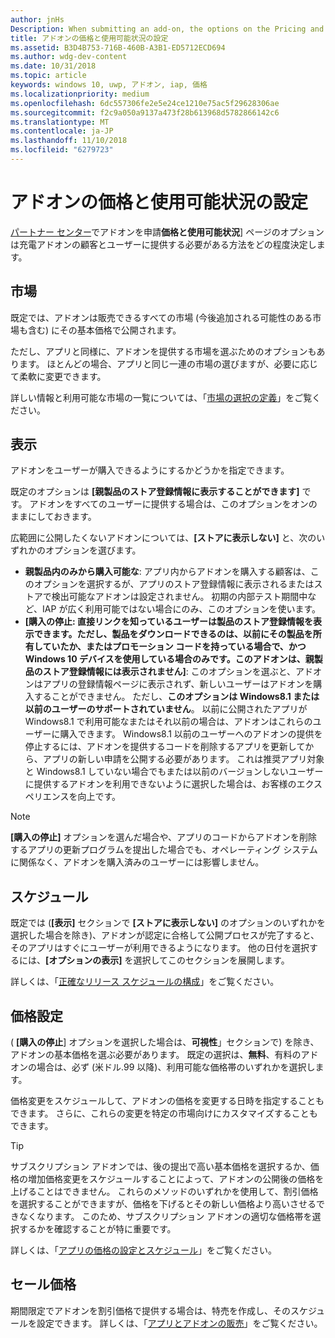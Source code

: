 ```yaml
---
author: jnHs
Description: When submitting an add-on, the options on the Pricing and availability page determine what to charge for your add-on and how it should be offered to customers.
title: アドオンの価格と使用可能状況の設定
ms.assetid: B3D4B753-716B-460B-A3B1-ED5712ECD694
ms.author: wdg-dev-content
ms.date: 10/31/2018
ms.topic: article
keywords: windows 10, uwp, アドオン, iap, 価格
ms.localizationpriority: medium
ms.openlocfilehash: 6dc557306fe2e5e24ce1210e75ac5f29628306ae
ms.sourcegitcommit: f2c9a050a9137a473f28b613968d5782866142c6
ms.translationtype: MT
ms.contentlocale: ja-JP
ms.lasthandoff: 11/10/2018
ms.locfileid: "6279723"
---
```

# <a name="set-add-on-pricing-and-availability"></a>アドオンの価格と使用可能状況の設定

[パートナー センター](https://partner.microsoft.com/dashboard)でアドオンを申請**価格と使用可能状況**] ページのオプションは充電アドオンの顧客とユーザーに提供する必要がある方法をどの程度決定します。

## <a name="markets"></a>市場

既定では、アドオンは販売できるすべての市場 (今後追加される可能性のある市場も含む) にその基本価格で公開されます。

ただし、アプリと同様に、アドオンを提供する市場を選ぶためのオプションもあります。 ほとんどの場合、アプリと同じ一連の市場の選びますが、必要に応じて柔軟に変更できます。 

詳しい情報と利用可能な市場の一覧については、「[市場の選択の定義](define-pricing-and-market-selection.md)」をご覧ください。

## <a name="visibility"></a>表示

アドオンをユーザーが購入できるようにするかどうかを指定できます。 

既定のオプションは **[親製品のストア登録情報に表示することができます]** です。 アドオンをすべてのユーザーに提供する場合は、このオプションをオンのままにしておきます。 

広範囲に公開したくないアドオンについては、**[ストアに表示しない]** と、次のいずれかのオプションを選びます。

-   **親製品内のみから購入可能な**: アプリ内からアドオンを購入する顧客は、このオプションを選択するが、アプリのストア登録情報に表示されるまたはストアで検出可能なアドオンは設定されません。 初期の内部テスト期間中など、IAP が広く利用可能ではない場合にのみ、このオプションを使います。
-   **[購入の停止: 直接リンクを知っているユーザーは製品のストア登録情報を表示できます。ただし、製品をダウンロードできるのは、以前にその製品を所有していたか、またはプロモーション コードを持っている場合で、かつ Windows 10 デバイスを使用している場合のみです。このアドオンは、親製品のストア登録情報には表示されません]**: このオプションを選ぶと、アドオンはアプリの登録情報ページに表示されず、新しいユーザーはアドオンを購入することができません。 ただし、**このオプションは Windows8.1 または以前のユーザーのサポートされていません**。 以前に公開されたアプリが Windows8.1 で利用可能なまたはそれ以前の場合は、アドオンはこれらのユーザーに購入できます。 Windows8.1 以前のユーザーへのアドオンの提供を停止するには、アドオンを提供するコードを削除するアプリを更新してから、アプリの新しい申請を公開する必要があります。 これは推奨アプリ対象と Windows8.1 していない場合でもまたは以前のバージョンしないユーザーに提供するアドオンを利用できないように選択した場合は、お客様のエクスペリエンスを向上です。
    
 > [!NOTE] 
 > **[購入の停止]** オプションを選んだ場合や、アプリのコードからアドオンを削除するアプリの更新プログラムを提出した場合でも、オペレーティング システムに関係なく、アドオンを購入済みのユーザーには影響しません。


## <a name="schedule"></a>スケジュール

既定では (**[表示]** セクションで **[ストアに表示しない]** のオプションのいずれかを選択した場合を除き)、アドオンが認定に合格して公開プロセスが完了すると、そのアプリはすぐにユーザーが利用できるようになります。 他の日付を選択するには、**[オプションの表示]** を選択してこのセクションを展開します。 

詳しくは、「[正確なリリース スケジュールの構成](configure-precise-release-scheduling.md)」をご覧ください。


## <a name="pricing"></a>価格設定

( **[購入の停止**] オプションを選択した場合は、**可視性**」セクションで) を除き、アドオンの基本価格を選ぶ必要があります。 既定の選択は、**無料**、有料のアドオンの場合は、必ず (米ドル.99 以降)、利用可能な価格帯のいずれかを選択します。

価格変更をスケジュールして、アドオンの価格を変更する日時を指定することもできます。 さらに、これらの変更を特定の市場向けにカスタマイズすることもできます。 

> [!TIP]
> サブスクリプション アドオンでは、後の提出で高い基本価格を選択するか、価格の増加価格変更をスケジュールすることによって、アドオンの公開後の価格を上げることはできません。 これらのメソッドのいずれかを使用して、割引価格を選択することができますが、価格を下げるとその新しい価格より高いさせるできなくなります。 このため、サブスクリプション アドオンの適切な価格帯を選択するかを確認することが特に重要です。 

詳しくは、「[アプリの価格の設定とスケジュール](set-and-schedule-app-pricing.md)」をご覧ください。


## <a name="sale-pricing"></a>セール価格

期間限定でアドオンを割引価格で提供する場合は、特売を作成し、そのスケジュールを設定できます。 詳しくは、「[アプリとアドオンの販売](put-apps-and-add-ons-on-sale.md)」をご覧ください。




